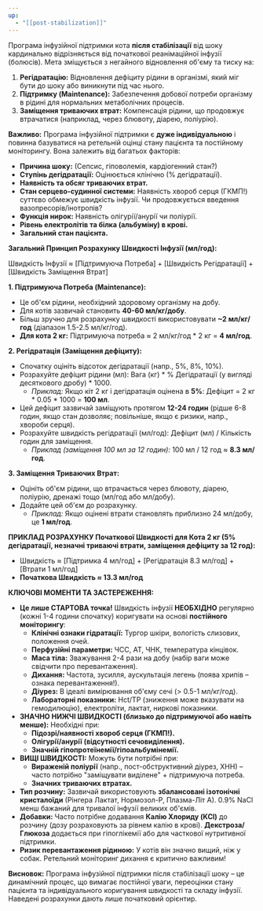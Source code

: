 ```yaml
---
up:
  - "[[post-stabilization]]"
---
```

Програма інфузійної підтримки кота **після стабілізації** від шоку кардинально відрізняється від початкової реанімаційної інфузії (болюсів). Мета зміщується з негайного відновлення об'єму та тиску на:

1. **Регідратацію:** Відновлення дефіциту рідини в організмі, який міг бути до шоку або виникнути під час нього.
2. **Підтримку (Maintenance):** Забезпечення добової потреби організму в рідині для нормальних метаболічних процесів.
3. **Заміщення триваючих втрат:** Компенсація рідини, що продовжує втрачатися (наприклад, через блювоту, діарею, поліурію).

**Важливо:** Програма інфузійної підтримки є **дуже індивідуальною** і повинна базуватися на ретельній оцінці стану пацієнта та постійному моніторингу. Вона залежить від багатьох факторів:

- **Причина шоку:** (Сепсис, гіповолемія, кардіогенний стан?)
- **Ступінь дегідратації:** Оцінюється клінічно (% дегідратації).
- **Наявність та обсяг триваючих втрат.**
- **Стан серцево-судинної системи:** Наявність хвороб серця (ГКМП!) суттєво обмежує швидкість інфузії. Чи продовжується введення вазопресорів/інотропів?
- **Функція нирок:** Наявність олігурії/анурії чи поліурії.
- **Рівень електролітів та білка (альбуміну) в крові.**
- **Загальний стан пацієнта.**

**Загальний Принцип Розрахунку Швидкості Інфузії (мл/год):**

Швидкість Інфузії ≈ [Підтримуюча Потреба] + [Швидкість Регідратації] + [Швидкість Заміщення Втрат]

**1. Підтримуюча Потреба (Maintenance):**

- Це об'єм рідини, необхідний здоровому організму на добу.
- Для котів зазвичай становить **40-60 мл/кг/добу**.
- Більш зручно для розрахунку швидкості використовувати **~2 мл/кг/год** (діапазон 1.5-2.5 мл/кг/год).
- **Для кота 2 кг:** Підтримуюча потреба ≈ 2 мл/кг/год * 2 кг = **4 мл/год**.

**2. Регідратація (Заміщення дефіциту):**

- Спочатку оцініть відсоток дегідратації (напр., 5%, 8%, 10%).
- Розрахуйте дефіцит рідини (мл): Вага (кг) * % Дегідратації (у вигляді десяткового дробу) * 1000.
    - _Приклад:_ Якщо кіт 2 кг і дегідратація оцінена в **5%**: Дефіцит = 2 кг * 0.05 * 1000 = **100 мл**.
- Цей дефіцит зазвичай заміщують протягом **12-24 годин** (рідше 6-8 годин, якщо стан дозволяє; повільніше, якщо є ризики, напр., хвороби серця).
- Розрахуйте швидкість регідратації (мл/год): Дефіцит (мл) / Кількість годин для заміщення.
    - _Приклад (заміщення 100 мл за 12 годин):_ 100 мл / 12 год ≈ **8.3 мл/год**.

**3. Заміщення Триваючих Втрат:**

- Оцініть об'єм рідини, що втрачається через блювоту, діарею, поліурію, дренажі тощо (мл/год або мл/добу).
- Додайте цей об'єм до розрахунку.
    - _Приклад:_ Якщо оцінені втрати становлять приблизно 24 мл/добу, це **1 мл/год**.

**ПРИКЛАД РОЗРАХУНКУ Початкової Швидкості для Кота 2 кг (5% дегідратації, незначні триваючі втрати, заміщення дефіциту за 12 год):**

- Швидкість ≈ [Підтримка 4 мл/год] + [Регідратація 8.3 мл/год] + [Втрати 1 мл/год]
- **Початкова Швидкість ≈ 13.3 мл/год**

**КЛЮЧОВІ МОМЕНТИ ТА ЗАСТЕРЕЖЕННЯ:**

- **Це лише СТАРТОВА точка!** Швидкість інфузії **НЕОБХІДНО** регулярно (кожні 1-4 години спочатку) коригувати на основі **постійного моніторингу**:
    - **Клінічні ознаки гідратації:** Тургор шкіри, вологість слизових, положення очей.
    - **Перфузійні параметри:** ЧСС, АТ, ЧНК, температура кінцівок.
    - **Маса тіла:** Зважування 2-4 рази на добу (набір ваги може свідчити про перевантаження).
    - **Дихання:** Частота, зусилля, аускультація легень (поява хрипів – ознака перевантаження!).
    - **Діурез:** В ідеалі вимірювання об'єму сечі (> 0.5-1 мл/кг/год).
    - **Лабораторні показники:** Hct/TP (зниження може вказувати на гемодилюцію), електроліти, лактат, ниркові показники.
- **ЗНАЧНО НИЖЧІ ШВИДКОСТІ (близько до підтримуючої або навіть менше):** Необхідні при:
    - **Підозрі/наявності хвороб серця (ГКМП!).**
    - **Олігурії/анурії (відсутності сечовиділення).**
    - **Значній гіпопротеїнемії/гіпоальбумінемії.**
- **ВИЩІ ШВИДКОСТІ:** Можуть бути потрібні при:
    - **Вираженій поліурії** (напр., пост-обструктивний діурез, ХНН) – часто потрібно "заміщувати виділене" + підтримуюча потреба.
    - **Значних триваючих втратах.**
- **Тип розчину:** Зазвичай використовують **збалансовані ізотонічні кристалоїди** (Рінгера Лактат, Нормозол-Р, Плазма-Літ А). 0.9% NaCl менш бажаний для тривалої інфузії великих об'ємів.
- **Добавки:** Часто потрібне додавання **Калію Хлориду (KCl)** до розчину (дозу розраховують за рівнем калію в крові). **Декстроза/Глюкоза** додається при гіпоглікемії або для часткової нутритивної підтримки.
- **Ризик перевантаження рідиною:** У котів він значно вищий, ніж у собак. Ретельний моніторинг дихання є критично важливим!

**Висновок:** Програма інфузійної підтримки після стабілізації шоку – це динамічний процес, що вимагає постійної уваги, переоцінки стану пацієнта та індивідуального коригування швидкості та складу інфузії. Наведені розрахунки дають лише початковий орієнтир.